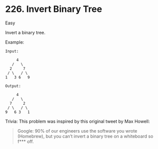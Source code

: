 # 226. Invert Binary Tree

Easy

Invert a binary tree.

Example:
```
Input:

     4
   /   \
  2     7
 / \   / \
1   3 6   9

Output:

     4
   /   \
  7     2
 / \   / \
9   6 3   1
```

Trivia:
This problem was inspired by this original tweet by Max Howell:

 > Google: 90% of our engineers use the software you wrote (Homebrew), but you can’t invert a binary tree on a whiteboard so f*** off.


